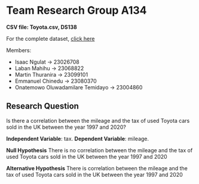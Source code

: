 # Team Research Group A134

**CSV file: Toyota.csv, DS138**

For the complete dataset, [click here](https://www.kaggle.com/datasets/adityadesai13/used-car-dataset-ford-and-mercedes?select=toyota.csv)

Members:

- Isaac Ngulat -> 23026708
- Laban Mahihu -> 23068822
- Martin Thuranira -> 23099101
- Emmanuel Chinedu -> 23080370
- Onatemowo Oluwadamilare Temidayo -> 23004860

## Research Question

Is there a correlation between the mileage and the tax of used Toyota cars sold in the UK between the year 1997 and 2020?

**Independent Variable**: tax.
**Dependent Variable**: mileage.

**Null Hypothesis**
There is no correlation between the mileage and the tax of used Toyota cars sold in the UK between the year 1997 and 2020

**Alternative Hypothesis**
There is correlation between the mileage and the tax of used Toyota cars sold in the UK between the year 1997 and 2020
